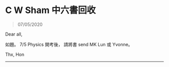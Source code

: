 # C W Sham 中六書回收
> 07/05/2020

Dear all,

如題。
7/5 Physics 開考後，
請將書 send MK Lun 或 Yvonne。

Thx,
Hon

***
